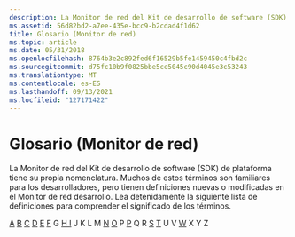 ```yaml
---
description: La Monitor de red del Kit de desarrollo de software (SDK) de plataforma tiene su propia nomenclatura.
ms.assetid: 56d82bd2-a7ee-435e-bcc9-b2cdad4f1d62
title: Glosario (Monitor de red)
ms.topic: article
ms.date: 05/31/2018
ms.openlocfilehash: 8764b3e2c892fed6f16529b5fe1459450c4fbd2c
ms.sourcegitcommit: d75fc10b9f0825bbe5ce5045c90d4045e3c53243
ms.translationtype: MT
ms.contentlocale: es-ES
ms.lasthandoff: 09/13/2021
ms.locfileid: "127171422"
---
```

# <a name="glossary-network-monitor"></a>Glosario (Monitor de red)

La Monitor de red del Kit de desarrollo de software (SDK) de plataforma tiene su propia nomenclatura. Muchos de estos términos son familiares para los desarrolladores, pero tienen definiciones nuevas o modificadas en el Monitor de red desarrollo. Lea detenidamente la siguiente lista de definiciones para comprender el significado de los términos.

[A](a.md) [B](b.md) [C](c.md) [D](d.md) [E](e.md) [F](f.md) G [](g.md) [H I](h.md) J K L M [N](m.md) [O](n.md) P [P](p.md) Q R [S](s.md) [T](t.md) U V [W](w.md) X Y Z

